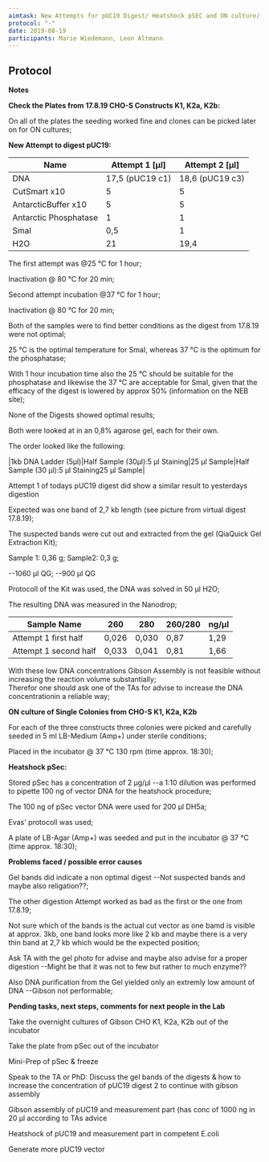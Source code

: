 ```yaml
---
aimtask: New Attempts for pUC19 Digest/ Heatshock pSEC and ON culture/ ON cultures from K1,K2a,K2b 
protocol: "-"  
date: 2019-08-19
participants: Marie Wiedemann, Leon Altmann
---  
```


## Protocol 
**Notes**

**Check the Plates from 17.8.19 CHO-S Constructs K1, K2a, K2b:**

On all of the plates the seeding worked fine and clones can be picked later on for ON cultures;

**New Attempt to digest pUC19:**

|Name|Attempt 1 [µl]|Attempt 2 [µl]|
|--- |--- |--- |
|DNA|17,5 (pUC19 c1)|18,6 (pUC19 c3)|
|CutSmart x10|5|5|
|AntarcticBuffer x10|5|5|
|Antarctic Phosphatase|1|1|
|SmaI|0,5|1|
|H2O|21|19,4|
  
  The first attempt was @25 °C for 1 hour;

Inactivation @ 80 °C for 20 min;

  

Second attempt incubation @37 °C for 1 hour;

Inactivation @ 80 °C for 20 min;

  

Both of the samples were to find better conditions as the digest from 17.8.19 were not optimal;

25 °C is the optimal temperature for SmaI, whereas 37 °C is the optimum for the phosphatase;

With 1 hour incubation time also the 25 °C should be suitable for the phosphatase and likewise the 37 °C are acceptable for SmaI, given that the efficacy of the digest is lowered by approx 50% (information on the NEB site);

None of the Digests showed optimal results;

  

Both were looked at in an 0,8% agarose gel, each for their own.

The order looked like the following:



|1kb DNA Ladder (5µl)|Half Sample (30µl):5 µl Staining|25 µl Sample|Half Sample (30 µl):5 µl Staining25 µl Sample|


Attempt 1 of todays pUC19 digest did show a similar result to yesterdays digestion

Expected was one band of 2,7 kb length (see picture from virtual digest 17.8.19);

The suspected bands were cut out and extracted from the gel (QiaQuick Gel Extraction Kit);

  

Sample 1: 0,36 g; Sample2: 0,3 g;

--1060 µl QG; --900 µl QG

  

Protocoll of the Kit was used, the DNA was solved in 50 µl H2O;

The resulting DNA was measured in the Nanodrop;
  

|Sample Name|260|280|260/280|ng/µl|
|--- |--- |--- |--- |--- |
|Attempt 1 first half|0,026|0,030|0,87|1,29|
|Attempt 1 second half|0,033|0,041|0,81|1,66|

With these low DNA concentrations Gibson Assembly is not feasible without increasing the reaction volume substantially;  
Therefor one should ask one of the TAs for advise to increase the DNA concentrationin a reliable way;

  

**ON culture of Single Colonies from CHO-S K1, K2a, K2b**

For each of the three constructs three colonies were picked and carefully seeded in 5 ml LB-Medium (Amp+) under sterile conditions;

Placed in the incubator @ 37 °C 130 rpm (time approx. 18:30);

  

**Heatshock pSec:**

Stored pSec has a concentration of 2 µg/µl --a 1:10 dilution was performed to pipette 100 ng of vector DNA for the heatshock procedure;

The 100 ng of pSec vector DNA were used for 200 µl DH5a;

Evas' protocoll was used;

A plate of LB-Agar (Amp+) was seeded and put in the incubator @ 37 °C (time approx. 18:30);

  

**Problems faced / possible error causes**

Gel bands did indicate a non optimal digest --Not suspected bands and maybe also religation??;

The other digestion Attempt worked as bad as the first or the one from 17.8.19;

Not sure which of the bands is the actual cut vector as one bamd is visible at approx. 3kb, one band looks more like 2 kb and maybe there is a very thin band at 2,7 kb which would be the expected position;

Ask TA with the gel photo for advise and maybe also advise for a proper digestion --Might be that it was not to few but rather to much enzyme??

Also DNA purification from the Gel yielded only an extremly low amount of DNA --Gibson not performable;

  

  

**Pending tasks, next steps, comments for next people in the Lab**

Take the overnight cultures of Gibson CHO K1, K2a, K2b out of the incubator

Take the plate from pSec out of the incubator

Mini-Prep of pSec & freeze

Speak to the TA or PhD: Discuss the gel bands of the digests & how to increase the concentration of pUC19 digest 2 to continue with gibson assembly

Gibson assembly of pUC19 and measurement part (has conc of 1000 ng in 20 µl according to TAs advice

Heatshock of pUC19 and measurement part in competent E.coli

Generate more pUC19 vector


![<pUC19 Digest>](/labjournal-entries/images/Verdau_2_18.8_pUC19_SmaI_Dephos.jpeg)
![<pUC19 Digest>](/labjournal-entries/images/Verdau_3_18.8_pUC19_SmaI_Dephos.jpeg)
